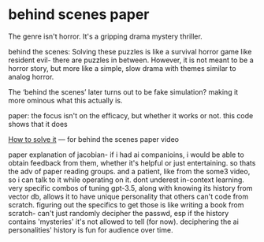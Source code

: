 # behind scenes paper

The genre isn't horror. It's a gripping drama mystery thriller.

behind the scenes: Solving these puzzles is like a survival horror game like resident evil- there are puzzles in between. However, it is not meant to be a horror story, but more like a simple, slow drama with themes similar to analog horror.

The ‘behind the scenes’ later turns out to be fake simulation? making it more ominous what this actually is.

paper: the focus isn't on the efficacy, but whether it works or not. this code shows that it does

[How to solve it](../How%20to%20solve%20it%20a324813b79f94d31bc2df987b262c9ad.md) — for behind the scenes paper video

paper explanation of jacobian- if i had ai companioins, i would be able to obtain feedback from them, whether it's helpful or just entertaining. so thats the adv of paper reading groups. and a patient, like from the some3 video, so i can talk to it while operating on it.
dont underest in-context learning. very specific combos of tuning gpt-3.5, along with knowing its history from vector db, allows it to have unique personality that others can't code from scratch. figuring out the specifics to get those is like writing a book from scratch- can't just randomly decipher the passwd, esp if the history contains 'mysteries' it's not allowed to tell (for now). deciphering the ai personalities' history is fun for audience over time.